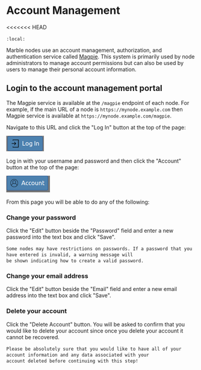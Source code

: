 # Account Management
<<<<<<< HEAD

```{contents}
:local:
```

Marble nodes use an account management, authorization, and authentication service called 
[Magpie](https://pavics-magpie.readthedocs.io). This system is primarily used by node administrators to manage account
permissions but can also be used by users to manage their personal account information.

## Login to the account management portal

The Magpie service is available at the `/magpie` endpoint of each node. For example, if the main URL of a node is
`https://mynode.example.com` then Magpie service is available at `https://mynode.example.com/magpie`.

Navigate to this URL and click the "Log In" button at the top of the page:

![Log In button](images/magpie-login-button.png)

Log in with your username and password and then click the "Account" button at the top of the page:

![Account button](images/magpie-account-button.png)

From this page you will be able to do any of the following:

### Change your password

Click the "Edit" button beside the "Password" field and enter a new password into the text box and click "Save".

```{note}
Some nodes may have restrictions on passwords. If a password that you have entered is invalid, a warning message will 
be shown indicating how to create a valid password.
```

### Change your email address

Click the "Edit" button beside the "Email" field and enter a new email address into the text box and click "Save".

### Delete your account

Click the "Delete Account" button. You will be asked to confirm that you would like to delete your account since once
you delete your account it cannot be recovered.

```{warning}
Please be absolutely sure that you would like to have all of your account information and any data associated with your
account deleted before continuing with this step!
```
